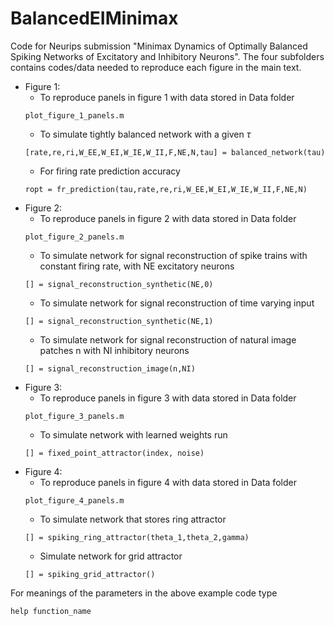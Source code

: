 # BalancedEIMinimax
Code for Neurips submission "Minimax Dynamics of Optimally Balanced Spiking Networks of Excitatory and Inhibitory Neurons".
The four subfolders contains codes/data needed to reproduce each figure in the main text.
* Figure 1: 
  * To reproduce panels in figure 1 with data stored in Data folder
  ```
  plot_figure_1_panels.m
  ```
  * To simulate tightly balanced network with a given $\tau$
  ```
  [rate,re,ri,W_EE,W_EI,W_IE,W_II,F,NE,N,tau] = balanced_network(tau)
  ```
  * For firing rate prediction accuracy
  ```
  ropt = fr_prediction(tau,rate,re,ri,W_EE,W_EI,W_IE,W_II,F,NE,N)
  ```
* Figure 2:
  * To reproduce panels in figure 2 with data stored in Data folder
  ```
  plot_figure_2_panels.m
  ```
  * To simulate network for signal reconstruction of spike trains with constant firing rate, with NE excitatory neurons
  ```
  [] = signal_reconstruction_synthetic(NE,0)
  ```
  * To simulate network for signal reconstruction of time varying input
  ```
  [] = signal_reconstruction_synthetic(NE,1)
  ```
  * To simulate network for signal reconstruction of natural image patches n with NI inhibitory neurons
  ```
  [] = signal_reconstruction_image(n,NI)
  ```
* Figure 3:
  * To reproduce panels in figure 3 with data stored in Data folder
  ```
  plot_figure_3_panels.m
  ```
  * To simulate network with learned weights run
  ```
  [] = fixed_point_attractor(index, noise)
  ```
* Figure 4:
  * To reproduce panels in figure 4 with data stored in Data folder
  ```
  plot_figure_4_panels.m
  ```
  * To simulate network that stores ring attractor
  ```
  [] = spiking_ring_attractor(theta_1,theta_2,gamma)
  ```
  * Simulate network for grid attractor
  ```
  [] = spiking_grid_attractor()
  ```
For meanings of the parameters in the above example code type 
 ```
 help function_name
 ```

